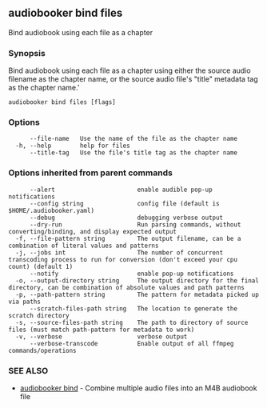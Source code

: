 ## audiobooker bind files

Bind audiobook using each file as a chapter

### Synopsis

Bind audiobook using each file as a chapter using either the source audio filename as the chapter name, or the source audio file's "title" metadata tag as the chapter name.'

```
audiobooker bind files [flags]
```

### Options

```
      --file-name   Use the name of the file as the chapter name
  -h, --help        help for files
      --title-tag   Use the file's title tag as the chapter name
```

### Options inherited from parent commands

```
      --alert                       enable audible pop-up notifications
      --config string               config file (default is $HOME/.audiobooker.yaml)
      --debug                       debugging verbose output
      --dry-run                     Run parsing commands, without converting/binding, and display expected output
  -f, --file-pattern string         The output filename, can be a combination of literal values and patterns
  -j, --jobs int                    The number of concurrent transcoding process to run for conversion (don't exceed your cpu count) (default 1)
      --notify                      enable pop-up notifications
  -o, --output-directory string     The output directory for the final directory, can be combination of absolute values and path patterns
  -p, --path-pattern string         The pattern for metadata picked up via paths
      --scratch-files-path string   The location to generate the scratch directory
  -s, --source-files-path string    The path to directory of source files (must match path-pattern for metadata to work)
  -v, --verbose                     verbose output
      --verbose-transcode           Enable output of all ffmpeg commands/operations
```

### SEE ALSO

* [audiobooker bind](audiobooker_bind.md)	 - Combine multiple audio files into an M4B audiobook file

